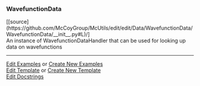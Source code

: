 ### <a id="McUtils.Data.WavefunctionData.WavefunctionData">WavefunctionData</a> 
<div class="docs-source-link" markdown="1">
[[source](https://github.com/McCoyGroup/McUtils/edit/edit/Data/WavefunctionData/WavefunctionData/__init__.py#L)/]
</div>
An instance of WavefunctionDataHandler that can be used for looking up data on wavefunctions



___

[Edit Examples](https://github.com/McCoyGroup/McUtils/edit/edit/ci/examples/McUtils/Data/WavefunctionData/WavefunctionData.md) or 
[Create New Examples](https://github.com/McCoyGroup/McUtils/new/edit/?filename=ci/examples/McUtils/Data/WavefunctionData/WavefunctionData.md) <br/>
[Edit Template](https://github.com/McCoyGroup/McUtils/edit/edit/ci/docs/McUtils/Data/WavefunctionData/WavefunctionData.md) or 
[Create New Template](https://github.com/McCoyGroup/McUtils/new/edit/?filename=ci/docs/templates/McUtils/Data/WavefunctionData/WavefunctionData.md) <br/>
[Edit Docstrings](https://github.com/McCoyGroup/McUtils/edit/edit/Data/WavefunctionData/WavefunctionData/__init__.py#L?message=Update%20Docs)

